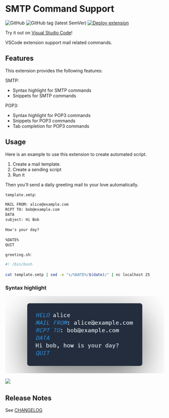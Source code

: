 # SMTP Command Support

![GitHub](https://img.shields.io/github/license/KleinChiu/mail-command-support)
![GitHub tag (latest SemVer)](https://img.shields.io/github/v/tag/KleinChiu/mail-command-support?sort=semver)
[![Deploy extension](https://github.com/KleinChiu/mail-command-support/actions/workflows/gh-release.yml/badge.svg)](https://github.com/KleinChiu/mail-command-support/actions/workflows/gh-release.yml)

Try it out on [Visual Studio Code](https://marketplace.visualstudio.com/items?itemName=cornersyrup.mail-command-support)!

VSCode extension support mail related commands.

## Features

This extension provides the following features:

SMTP:

-   Syntax highlight for SMTP commands
-   Snippets for SMTP commands

POP3:

-   Syntax highlight for POP3 commands
-   Snippets for POP3 commands
-   Tab completion for POP3 commands

## Usage

Here is an example to use this extension to create automated script.

1. Create a mail template.
2. Create a sending script
3. Run it

Then you'll send a daily greeting mail to your love automatically.

`template.smtp`:

```smtp
MAIL FROM: alice@example.com
RCPT TO: bob@example.com
DATA
subject: Hi Bob

How's your day?

%DATE%
QUIT
```

`greeting.sh`:

```sh
#! /bin/bash

cat template.smtp | sed -e "s/%DATE%/$(date)/" | nc localhost 25
```

### Syntax highlight

![](usage.png)

![](demo.gif)

## Release Notes

See [CHANGELOG](CHANGELOG.md)
